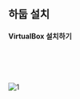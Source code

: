 
## 하둡 설치


#### VirtualBox 설치하기


<br><br><br>

![1](https://user-images.githubusercontent.com/35517797/62436033-48b10f80-b779-11e9-8100-5f6d716070cf.PNG)

